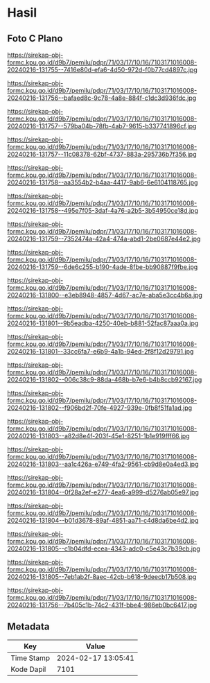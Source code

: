 # Hasil

## Foto C Plano

https://sirekap-obj-formc.kpu.go.id/d9b7/pemilu/pdpr/71/03/17/10/16/7103171016008-20240216-131755--7416e80d-efa6-4d50-972d-f0b77cd4897c.jpg

https://sirekap-obj-formc.kpu.go.id/d9b7/pemilu/pdpr/71/03/17/10/16/7103171016008-20240216-131756--bafaed8c-9c78-4a8e-884f-c1dc3d936fdc.jpg

https://sirekap-obj-formc.kpu.go.id/d9b7/pemilu/pdpr/71/03/17/10/16/7103171016008-20240216-131757--579ba04b-78fb-4ab7-9615-b337741896cf.jpg

https://sirekap-obj-formc.kpu.go.id/d9b7/pemilu/pdpr/71/03/17/10/16/7103171016008-20240216-131757--11c08378-62bf-4737-883a-295736b7f356.jpg

https://sirekap-obj-formc.kpu.go.id/d9b7/pemilu/pdpr/71/03/17/10/16/7103171016008-20240216-131758--aa3554b2-b4aa-4417-9ab6-6e6104118765.jpg

https://sirekap-obj-formc.kpu.go.id/d9b7/pemilu/pdpr/71/03/17/10/16/7103171016008-20240216-131758--495e7f05-3daf-4a76-a2b5-3b54950ce18d.jpg

https://sirekap-obj-formc.kpu.go.id/d9b7/pemilu/pdpr/71/03/17/10/16/7103171016008-20240216-131759--7352474a-42a4-474a-abd1-2be0687e44e2.jpg

https://sirekap-obj-formc.kpu.go.id/d9b7/pemilu/pdpr/71/03/17/10/16/7103171016008-20240216-131759--6de6c255-b190-4ade-8fbe-bb90887f9fbe.jpg

https://sirekap-obj-formc.kpu.go.id/d9b7/pemilu/pdpr/71/03/17/10/16/7103171016008-20240216-131800--e3eb8948-4857-4d67-ac7e-aba5e3cc4b6a.jpg

https://sirekap-obj-formc.kpu.go.id/d9b7/pemilu/pdpr/71/03/17/10/16/7103171016008-20240216-131801--9b5eadba-4250-40eb-b881-52fac87aaa0a.jpg

https://sirekap-obj-formc.kpu.go.id/d9b7/pemilu/pdpr/71/03/17/10/16/7103171016008-20240216-131801--33cc6fa7-e6b9-4a1b-94ed-2f8f12d29791.jpg

https://sirekap-obj-formc.kpu.go.id/d9b7/pemilu/pdpr/71/03/17/10/16/7103171016008-20240216-131802--006c38c9-88da-468b-b7e6-b4b8ccb92167.jpg

https://sirekap-obj-formc.kpu.go.id/d9b7/pemilu/pdpr/71/03/17/10/16/7103171016008-20240216-131802--f906bd2f-70fe-4927-939e-0fb8f51fa1ad.jpg

https://sirekap-obj-formc.kpu.go.id/d9b7/pemilu/pdpr/71/03/17/10/16/7103171016008-20240216-131803--a82d8e4f-203f-45e1-8251-1b1e919fff66.jpg

https://sirekap-obj-formc.kpu.go.id/d9b7/pemilu/pdpr/71/03/17/10/16/7103171016008-20240216-131803--aa1c426a-e749-4fa2-9561-cb9d8e0a4ed3.jpg

https://sirekap-obj-formc.kpu.go.id/d9b7/pemilu/pdpr/71/03/17/10/16/7103171016008-20240216-131804--0f28a2ef-e277-4ea6-a999-d5276ab05e97.jpg

https://sirekap-obj-formc.kpu.go.id/d9b7/pemilu/pdpr/71/03/17/10/16/7103171016008-20240216-131804--b01d3678-89af-4851-aa71-c4d8da6be4d2.jpg

https://sirekap-obj-formc.kpu.go.id/d9b7/pemilu/pdpr/71/03/17/10/16/7103171016008-20240216-131805--c1b04dfd-ecea-4343-adc0-c5e43c7b39cb.jpg

https://sirekap-obj-formc.kpu.go.id/d9b7/pemilu/pdpr/71/03/17/10/16/7103171016008-20240216-131805--7eb1ab2f-8aec-42cb-b618-9deecb17b508.jpg

https://sirekap-obj-formc.kpu.go.id/d9b7/pemilu/pdpr/71/03/17/10/16/7103171016008-20240216-131756--7b405c1b-74c2-431f-bbe4-986eb0bc6417.jpg


## Metadata

| Key        | Value               |
| ---------- | ------------------- |
| Time Stamp | 2024-02-17 13:05:41 |
| Kode Dapil | 7101                |



